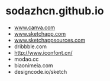 # sodazhcn.github.io
- www.canva.com
- www.sketchapp.com
- www.sketchappsources.com
- dribbble.com
- http://www.iconfont.cn/
- modao.cc
- biaonimeia.com
- designcode.io/sketch
